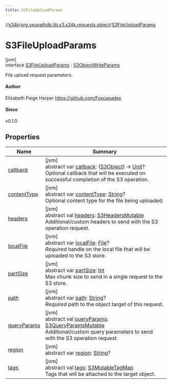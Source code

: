 ```yaml
---
title: S3FileUploadParams
---
```

//[s34k](../../../index.html)/[org.veupathdb.lib.s3.s34k.requests.object](../index.html)/[S3FileUploadParams](index.html)



# S3FileUploadParams



[jvm]\
interface [S3FileUploadParams](index.html) : [S3ObjectWriteParams](../-s3-object-write-params/index.html)

File upload request parameters.



#### Author



Elizabeth Paige Harper https://github.com/Foxcapades



#### Since



v0.1.0



## Properties


| Name | Summary |
|---|---|
| [callback](callback.html) | [jvm]<br>abstract var [callback](callback.html): ([S3Object](../../org.veupathdb.lib.s3.s34k.response.object/-s3-object/index.html)) -&gt; [Unit](https://kotlinlang.org/api/latest/jvm/stdlib/kotlin/-unit/index.html)?<br>Optional callback that will be executed on successful completion of the S3 operation. |
| [contentType](content-type.html) | [jvm]<br>abstract var [contentType](content-type.html): [String](https://kotlinlang.org/api/latest/jvm/stdlib/kotlin/-string/index.html)?<br>Optional content type for the file being uploaded. |
| [headers](../../org.veupathdb.lib.s3.s34k.requests/-s3-request-params/headers.html) | [jvm]<br>abstract val [headers](../../org.veupathdb.lib.s3.s34k.requests/-s3-request-params/headers.html): [S3HeadersMutable](../../org.veupathdb.lib.s3.s34k.fields.headers/-s3-headers-mutable/index.html)<br>Additional/custom headers to send with the S3 operation request. |
| [localFile](local-file.html) | [jvm]<br>abstract var [localFile](local-file.html): [File](https://docs.oracle.com/javase/8/docs/api/java/io/File.html)?<br>*Required* handle on the local file that will be uploaded to the S3 store. |
| [partSize](part-size.html) | [jvm]<br>abstract var [partSize](part-size.html): [Int](https://kotlinlang.org/api/latest/jvm/stdlib/kotlin/-int/index.html)<br>Max chunk size to send in a single request to the S3 store. |
| [path](../-s3-object-request-params/path.html) | [jvm]<br>abstract var [path](../-s3-object-request-params/path.html): [String](https://kotlinlang.org/api/latest/jvm/stdlib/kotlin/-string/index.html)?<br>*Required* path to the object target of this request. |
| [queryParams](../../org.veupathdb.lib.s3.s34k.requests/-s3-request-params/query-params.html) | [jvm]<br>abstract val [queryParams](../../org.veupathdb.lib.s3.s34k.requests/-s3-request-params/query-params.html): [S3QueryParamsMutable](../../org.veupathdb.lib.s3.s34k.fields.query_params/-s3-query-params-mutable/index.html)<br>Additional/custom query parameters to send with the S3 operation request. |
| [region](../../org.veupathdb.lib.s3.s34k.requests/-s3-region-request-params/region.html) | [jvm]<br>abstract var [region](../../org.veupathdb.lib.s3.s34k.requests/-s3-region-request-params/region.html): [String](https://kotlinlang.org/api/latest/jvm/stdlib/kotlin/-string/index.html)? |
| [tags](../../org.veupathdb.lib.s3.s34k.requests/-s3-tag-create-params/tags.html) | [jvm]<br>abstract val [tags](../../org.veupathdb.lib.s3.s34k.requests/-s3-tag-create-params/tags.html): [S3MutableTagMap](../../org.veupathdb.lib.s3.s34k.fields.tags/-s3-mutable-tag-map/index.html)<br>Tags that will be attached to the target object. |

